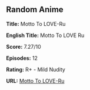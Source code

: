 ## Random Anime

**Title:** Motto To LOVE-Ru

**English Title:** Motto To LOVE Ru

**Score:** 7.27/10

**Episodes:** 12

**Rating:** R+ - Mild Nudity

**URL:** [Motto To LOVE-Ru](https://myanimelist.net/anime/9181/Motto_To_LOVE-Ru)